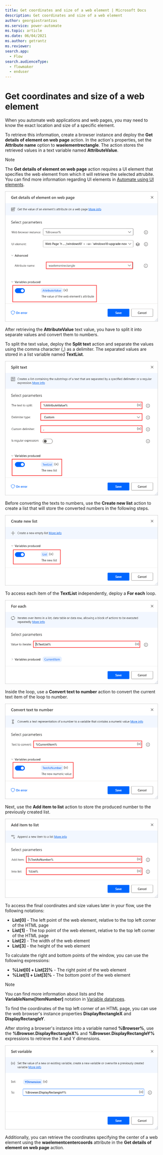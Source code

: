 ```yaml
---
title: Get coordinates and size of a web element | Microsoft Docs
description: Get coordinates and size of a web element
author: georgiostrantzas
ms.service: power-automate
ms.topic: article
ms.date: 06/04/2021
ms.author: getrantz
ms.reviewer:
search.app: 
  - Flow
search.audienceType: 
  - flowmaker
  - enduser
---
```


# Get coordinates and size of a web element

When you automate web applications and web pages, you may need to know the exact location and size of a specific element. 

To retrieve this information, create a browser instance and deploy the **Get details of element on web page** action. In the action's properties, set the **Attribute name** option to **waelementrectangle**. The action stores the retrieved values in a text variable named **AttributeValue**.

> [!NOTE]
> The **Get details of element on web page** action requires a UI element that specifies the web element from which it will retrieve the selected attrubite. You can find more information regarding UI elements in [Automate using UI elements](../ui-elements.md).

![The Get details of element on web page action.](media/get-coordinates-size-web-element/get-details-element-web-page-action.png)

After retrieving the **AttributeValue** text value, you have to split it into separate values and convert them to numbers.

To split the text value, deploy the **Split text** action and separate the values using the comma character (**,**) as a delimiter. The separated values are stored in a list variable named **TextList**.

![The Split text action.](media/get-coordinates-size-web-element/split-text-action.png)

Before converting the texts to numbers, use the **Create new list** action to create a list that will store the converted numbers in the following steps.

![The Create new list action.](media/get-coordinates-size-web-element/create-new-list-action.png)

To access each item of the **TextList** independently,  deploy a **For each** loop.

![A For each loop.](media/get-coordinates-size-web-element/for-each-loop.png)

Inside the loop, use a **Convert text to number** action to convert the current text item of the loop to number.

![The Convert text to number action.](media/get-coordinates-size-web-element/convert-text-number-action.png)

Next, use the **Add item to list** action to store the produced number to the previously created list.

![The Add item to list action.](media/get-coordinates-size-web-element/add-item-list-action.png)

To access the final coordinates and size values later in your flow, use the following notations:

- **List[0]** - The left point of the web element, relative to the top left corner of the HTML page
- **List[1]** - The top point of the web element, relative to the top left corner of the HTML page
- **List[2]** - The width of the web element
- **List[3]** - the height of the web element

To calculate the right and bottom points of the window, you can use the following expressions:

- **%List[0] + List[2]%** - The right point of the web element
- **%List[1] + List[3]%** - The bottom point of the web element

> [!NOTE]
> You can find more information about lists and the **VariableName\[ItemNumber\]** notation in [Variable datatypes](../variable-data-types.md).

To find the coordinates of the top left corner of an HTML page, you can use the web browser's instance properties **DisplayRectangleX** and **DisplayRectangleY**.

After storing a browser's instance into a variable named **%Browser%**, use the **%Browser.DisplayRectangleX%** and **%Browser.DisplayRectangleY%** expressions to retrieve the X and Y dimensions.

![The %Browser.DisplayRectangleY% expression in a Set variable action.](media/get-coordinates-size-web-element/y-dimension-set-variable.png)

Additionally, you can retrieve the coordinates specifying the center of a web element using the **waelementcentercoords** attribute in the **Get details of element on web page** action.